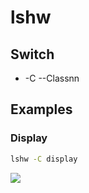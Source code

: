 # lshw

## Switch
* -C --Classnn

## Examples
### Display
````bash
lshw -C display
````
[<img src="https://i.imgur.com/wf1VAPi.png">](https://i.imgur.com/wf1VAPi.png)
